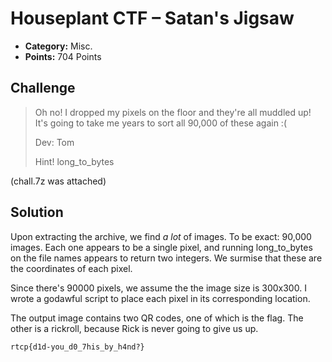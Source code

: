 # Houseplant CTF – Satan's Jigsaw

* **Category:** Misc.
* **Points:** 704 Points

## Challenge

> Oh no! I dropped my pixels on the floor and they're all muddled up! It's going to take me years to sort all 90,000 of these again :(
>
> Dev: Tom
> 
> Hint! long_to_bytes

(chall.7z was attached)

## Solution

Upon extracting the archive, we find *a lot* of images. To be exact: 90,000 images. Each one appears to be a single pixel, and running long_to_bytes on the file names appears to return two integers. We surmise that these are the coordinates of each pixel.

Since there's 90000 pixels, we assume the the image size is 300x300. I wrote a godawful script to place each pixel in its corresponding location.

The output image contains two QR codes, one of which is the flag. The other is a rickroll, because Rick is never going to give us up.

```
rtcp{d1d-you_d0_7his_by_h4nd?}
```
